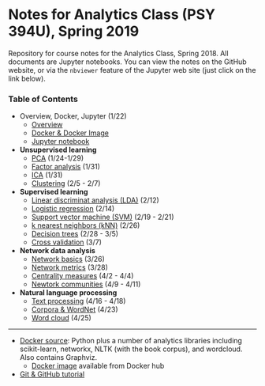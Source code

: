 # Notes for Analytics Class (PSY 394U), Spring 2019

Repository for course notes for the Analytics Class, Spring 2018. All documents are Jupyter notebooks. You can view the notes on the GitHub website, or via the `nbviewer` feature of the Jupyter web site (just click on the link below).


### Table of Contents
* Overview, Docker, Jupyter (1/22)
  * [Overview](https://nbviewer.jupyter.org/github/sathayas/JupyterAnalyticsSpring2019/blob/master/Intro.ipynb)
  * [Docker & Docker Image](https://nbviewer.jupyter.org/github/sathayas/JupyterAnalyticsSpring2019/blob/master/Docker.ipynb)
  * [Jupyter notebook](https://nbviewer.jupyter.org/github/sathayas/JupyterAnalyticsSpring2019/blob/master/Jupyter.ipynb)
* **Unsupervised learning**
  * [PCA](https://nbviewer.jupyter.org/github/sathayas/JupyterAnalyticsSpring2019/blob/master/PCA.ipynb) (1/24-1/29)
  * [Factor analysis](https://nbviewer.jupyter.org/github/sathayas/JupyterAnalyticsSpring2019/blob/master/FactorAnalysis.ipynb) (1/31)
  * [ICA](https://nbviewer.jupyter.org/github/sathayas/JupyterAnalyticsSpring2019/blob/master/ICA.ipynb) (1/31)
  * [Clustering](https://nbviewer.jupyter.org/github/sathayas/JupyterAnalyticsSpring2019/blob/master/Clustering.ipynb) (2/5 - 2/7)
* **Supervised learning**
  * [Linear discriminat analysis (LDA)](https://nbviewer.jupyter.org/github/sathayas/JupyterAnalyticsSpring2019/blob/master/LinDisc.ipynb) (2/12)
  * [Logistic regression](https://nbviewer.jupyter.org/github/sathayas/JupyterAnalyticsSpring2019/blob/master/Logistic.ipynb) (2/14)
  * [Support vector machine (SVM)](https://nbviewer.jupyter.org/github/sathayas/JupyterAnalyticsSpring2019/blob/master/SVM.ipynb) (2/19 - 2/21)
  * [k nearest neighbors (kNN)](https://nbviewer.jupyter.org/github/sathayas/JupyterAnalyticsSpring2019/blob/master/NearestNeighbor.ipynb) (2/26)
  * [Decision trees](https://nbviewer.jupyter.org/github/sathayas/JupyterAnalyticsSpring2019/blob/master/DecisionTree.ipynb) (2/28 - 3/5)
  * [Cross validation](https://nbviewer.jupyter.org/github/sathayas/JupyterAnalyticsSpring2019/blob/master/CrossValidation.ipynb) (3/7)
* **Network data analysis**
  * [Network basics](https://nbviewer.jupyter.org/github/sathayas/JupyterAnalyticsSpring2019/blob/master/NetworkBasics.ipynb) (3/26)
  * [Network metrics](https://nbviewer.jupyter.org/github/sathayas/JupyterAnalyticsSpring2019/blob/master/NetworkStats.ipynb) (3/28)
  * [Centrality measures](https://nbviewer.jupyter.org/github/sathayas/JupyterAnalyticsSpring2019/blob/master/NetworkCentral.ipynb) (4/2 - 4/4)
  * [Newtork communities](https://nbviewer.jupyter.org/github/sathayas/JupyterAnalyticsSpring2019/blob/master/NetworkCommunity.ipynb) (4/9 - 4/11)
* **Natural language processing**
  * [Text processing](https://nbviewer.jupyter.org/github/sathayas/JupyterAnalyticsSpring2019/blob/master/TextProcessing.ipynb) (4/16 - 4/18)
  * [Corpora & WordNet](https://nbviewer.jupyter.org/github/sathayas/JupyterAnalyticsSpring2019/blob/master/Corpora.ipynb) (4/23)
  * [Word cloud](https://nbviewer.jupyter.org/github/sathayas/JupyterAnalyticsSpring2019/blob/master/WordCloud.ipynb) (4/25)


***
 
* [Docker source](https://github.com/sathayas/DockerSourceLibrary/edit/master/Analytics): Python plus a number of analytics libraries including scikit-learn, networkx, NLTK (with the book corpus), and wordcloud. Also contains Graphviz.
   * [Docker image](https://cloud.docker.com/u/sathayas/repository/docker/sathayas/python-analytics-bundle) available from Docker hub
* [Git & GitHub tutorial](https://nbviewer.jupyter.org/github/sathayas/JupyterPythonFall2018/blob/master/Git.ipynb)
